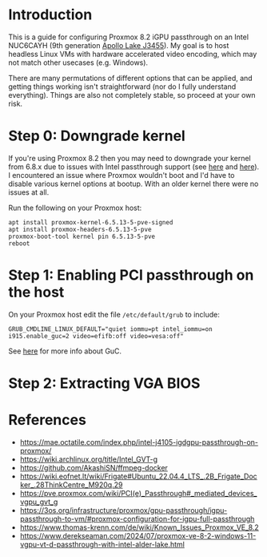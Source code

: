 # Introduction

This is a guide for configuring Proxmox 8.2 iGPU passthrough on an Intel NUC6CAYH (9th generation [Apollo Lake J3455](https://www.intel.com/content/www/us/en/products/sku/95594/intel-celeron-processor-j3455-2m-cache-up-to-2-30-ghz/specifications.html)). My goal is to host headless Linux VMs with hardware accelerated video encoding, which may not match other usecases (e.g. Windows). 

There are many permutations of different options that can be applied, and getting things working isn't straightforward (nor do I fully understand everything). Things are also not completely stable, so proceed at your own risk.

# Step 0: Downgrade kernel

If you're using Proxmox 8.2 then you may need to downgrade your kernel from 6.8.x due to issues with Intel passthrough support (see [here](https://www.reddit.com/r/Proxmox/comments/1cg2yzl/question_about_downgrading_to_65133pvesigned/) and [here](https://forum.proxmox.com/threads/proxmox-8-2-kernel-6-8-breaks-igpu-passthrough-for-uhd630.146256/)). I encountered an issue where Proxmox wouldn't boot and I'd have to disable various kernel options at bootup. With an older kernel there were no issues at all.

Run the following on your Proxmox host:

```
apt install proxmox-kernel-6.5.13-5-pve-signed
apt install proxmox-headers-6.5.13-5-pve
proxmox-boot-tool kernel pin 6.5.13-5-pve
reboot
```


# Step 1: Enabling PCI passthrough on the host

On your Proxmox host edit the file `/etc/default/grub` to include:

```
GRUB_CMDLINE_LINUX_DEFAULT="quiet iommu=pt intel_iommu=on i915.enable_guc=2 video=efifb:off video=vesa:off"
```

See [here](https://wiki.archlinux.org/title/Intel_graphics) for more info about GuC.

# Step 2: Extracting VGA BIOS

# References

* https://mae.octatile.com/index.php/intel-j4105-igdgpu-passthrough-on-proxmox/
* https://wiki.archlinux.org/title/Intel_GVT-g
* https://github.com/AkashiSN/ffmpeg-docker
* https://wiki.eofnet.lt/wiki/Frigate#Ubuntu_22.04.4_LTS_.2B_Frigate_Docker_.28ThinkCentre_M920q.29
* https://pve.proxmox.com/wiki/PCI(e)_Passthrough#_mediated_devices_vgpu_gvt_g
* https://3os.org/infrastructure/proxmox/gpu-passthrough/igpu-passthrough-to-vm/#proxmox-configuration-for-igpu-full-passthrough
* https://www.thomas-krenn.com/de/wiki/Known_Issues_Proxmox_VE_8.2
* https://www.derekseaman.com/2024/07/proxmox-ve-8-2-windows-11-vgpu-vt-d-passthrough-with-intel-alder-lake.html
